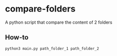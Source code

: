 # compare-folders

A python script that compare the content of 2 folders

## How-to

```
python3 main.py path_folder_1 path_folder_2
```
